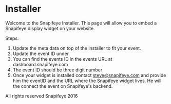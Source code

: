 # Installer

Welcome to the Snapifeye Installer.  This page will allow you to embed a Snapifeye display widget on your website.

Steps:
1) Update the meta data on top of the installer to fit your event.
2) Update the event ID under <!-- Snapifeye Widget -->
3) You can find the events ID in the events URL at dashboard.snapifeye.com
4) The event ID should be three digit number
5) Once your widget is installed contact steve@snapifeye.com and provide him the eventID and the URL where the Snapifeye widget lives.  He will the connect the event on Snapifeye's backend.

All rights reserved Snapifeye 2016
